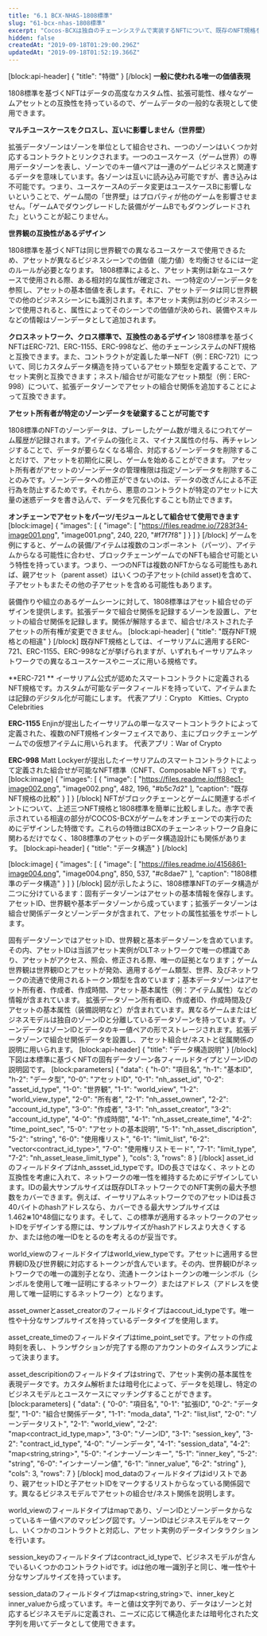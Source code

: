 ```yaml
---
title: "6.1 BCX-NHAS-1808標準"
slug: "61-bcx-nhas-1808標準"
excerpt: "Cocos-BCXは独自のチェーンシステムで実装するNFTについて、既存のNFT規格を研究し、そしてゲーム業界のニーズに応じて、BCXチェーンで発行及び流通する全てのNFTを規格化するBCX-NHAS-1808標準を提出しました。"
hidden: false
createdAt: "2019-09-18T01:29:00.296Z"
updatedAt: "2019-09-18T01:52:19.366Z"
---
```

[block:api-header]
{
  "title": "特徴"
}
[/block]
**一般に使われる唯一の価値表現**

1808標準を基づくNFTはデータの高度なカスタム性、拡張可能性、様々なゲームアセットとの互換性を持っているので、ゲームデータの一般的な表現として使用できます。

**マルチユースケースをクロスし、互いに影響しません（世界壁）**

拡張データゾーンはゾーンを単位として組合せされ、一つのゾーンはいくつか対応するコントラクトとリンクされます。一つのユースケース（ゲーム世界）の専用データゾーンを表し、ゾーンでのキー値ペアは一連のゲームビジネスと関連するデータを意味しています。各ゾーンは互いに読み込み可能ですが、書き込みは不可能です。つまり、ユースケースAのデータ変更はユースケースBに影響しないということで、ゲーム間の「世界壁」はプロパティが他のゲームを影響させません。「ゲームAでダウングレードした装備がゲームBでもダウングレードされた」ということが起こりません。

**世界観の互換性があるデザイン**

1808標準を基づくNFTは同じ世界観での異なるユースケースで使用できるため、アセットが異なるビジネスシーンでの価値（能力値）を均衡させるには一定のルールが必要となります。
1808標準によると、アセット実例は新なユースケースで使用される際、ある相対的な属性が確定され、一つ特定のゾーンデータを参照し、アセットの基本価値を表します。それに、アセットデータは同じ世界観での他のビジネスシーンにも識別されます。本アセット実例は別のビジネスシーンで使用されると、属性によってそのシーンでの価値が決められ、装備やスキルなどの情報はゾーンデータとして追加されます。

**クロスネットワーク、クロス標準で、互換性のあるデザイン**
1808標準を基づくNFTはERC-721、ERC-1155、ERC-998など、他のチェーンシステムのNFT規格と互換できます。また、コントラクトが定義した単一NFT（例：ERC-721）について、同じカスタムデータ構造を持っているアセット類型を定義することで、アセット実例と互換できます；ネスト/組合せが可能なアセット類型（例：ERC-998）について、拡張データゾーンでアセットの組合せ関係を追加することによって互換できます。

**アセット所有者が特定のゾーンデータを破棄することが可能です**

1808標準のNFTのゾーンデータは、プレーしたゲーム数が増えるにつれてゲーム履歴が記録されます。アイテムの強化ミス、マイナス属性の付与、再チャレンジすることで、データが要らなくなる場合、対応するゾーンデータを削除することだけで、アセットを初期化に戻し、ゲームを始めることができます。
アセット所有者がアセットのゾーンデータの管理権限は指定ゾーンデータを削除することのみです。ゾーンデータへの修正ができないのは、データの改ざんによる不正行為を防止するためです。それから、悪意のコントラクトが特定のアセットに大量の迷惑データを書き込んで、データを冗長化することも防止できます。

**オンチェーンでアセットをパーツ/モジュールとして組合せて使用できます** 
[block:image]
{
  "images": [
    {
      "image": [
        "https://files.readme.io/7283f34-image001.png",
        "image001.png",
        240,
        220,
        "#f7f7f8"
      ]
    }
  ]
}
[/block]
ゲームを例にすると、ゲームの装備/アイテムは複数のコンポーネント（パーツ）、アイテムからなる可能性に合わせ、ブロックチェーンゲームでのNFTも組合せ可能という特性を持っています。つまり、一つのNFTは複数のNFTからなる可能性もあれば、親アセット（parent asset）はいくつの子アセット(child asset)を含めて、子アセットもまたその他の子アセットを含める可能性もあります。

装備作りや組立のあるゲームシーンに対して、1808標準はアセット組合せのデザインを提供します。拡張データで組合せ関係を記録するゾーンを設置し、アセットの組合せ関係を記録します。関係が解除するまで、組合せ/ネストされた子アセットの所有権が変更できません。
[block:api-header]
{
  "title": "既存NFT規格との相違"
}
[/block]
既存NFT規格としては、イーサリアムに適用するERC-721、ERC-1155、ERC-998などが挙げられますが、いずれもイーサリアムネットワークでの異なるユースケースやニーズに用いる規格です。

**ERC-721 **
イーサリアム公式が認めたスマートコントラクトに定義されるNFT規格です。カスタムが可能なデータフィールドを持っていて、アイテムまたは記録のデジタル化が可能にします。
代表アプリ：Crypto　Kitties、Crypto　Celebrities

**ERC-1155**
Enjinが提出したイーサリアムの単一なスマートコントラクトによって定義された、複数のNFT規格インターフェイスであり、主にブロックチェーンゲームでの仮想アイテムに用いられます。
代表アプリ：War of Crypto

**ERC-998**
Matt Lockyerが提出したイーサリアムのスマートコントラクトによって定義された組合せが可能なNFT標準（CNFT、Composable NFTｓ）です。
[block:image]
{
  "images": [
    {
      "image": [
        "https://files.readme.io/ff88ec1-image002.png",
        "image002.png",
        482,
        196,
        "#b5c7d2"
      ],
      "caption": "既存NFT規格の比較"
    }
  ]
}
[/block]
NFTがブロックチェーンとゲームに関連するポイントについて、上述三つNFT規格と1808標準を簡単に比較しました。赤字で表示されている相違の部分がCOCOS-BCXがゲームをオンチェーンでの実行のためにデザインした特徴です。これらの特徴はBCXのチェーンネットワーク自身に関わるだけでなく、1808標準のアセットのデータ構造設計にも関係があります。
[block:api-header]
{
  "title": "データ構造"
}
[/block]

[block:image]
{
  "images": [
    {
      "image": [
        "https://files.readme.io/4156861-image004.png",
        "image004.png",
        850,
        537,
        "#c8dae7"
      ],
      "caption": "1808標準のデータ構造"
    }
  ]
}
[/block]
図が示したように、1808標準NFTのデータ構造が二つに分けているます：固有データゾーンはアセットの基本情報を保存します。アセットID、世界観や基本データゾーンから成っています；拡張データゾーンは組合せ関係データとゾーンデータが含まれて、アセットの属性拡張をサポートします。

固有データゾーンではアセットID、世界観と基本データゾーンを含めています。その内、アセットIDは当該アセット実例がDLTネットワークで唯一の標識であり、アセットがアクセス、照会、修正される際、唯一の証拠となります；ゲーム世界観は世界観IDとアセットが発効、適用するゲーム類型、世界、及びネットワークの流通で使用されるトークン類型を含めています；基本データゾーンはアセット所有者、作成者、作成時間、アセット基本属性（例：アイテム属性）などの情報が含まれています。
拡張データゾーン所有者ID、作成者ID、作成時間及びアセットの基本属性（装備説明など）が含まれています。異なるゲームまたはビジネスモデルは独自のゾーンIDと分離しているデータゾーンを持っています。ゾーンデータはゾーンIDとデータのキー値ペアの形でストレージされます。拡張データゾーンで組合せ関係データを設置し、アセット組合せ/ネストと従属関係の説明に用いられます。
[block:api-header]
{
  "title": "データ構造説明"
}
[/block]
下図は本標準に基づくNFTの固有データゾーン各フィールドタイプとゾーンIDの説明図です。
[block:parameters]
{
  "data": {
    "h-0": "項目名",
    "h-1": "基本ID",
    "h-2": "データ型",
    "0-0": "アセットID",
    "0-1": "nh_asset_id",
    "0-2": "asset_id_type",
    "1-0": "世界観",
    "1-1": "world_view",
    "1-2": "world_view_type",
    "2-0": "所有者",
    "2-1": "nh_asset_owner",
    "2-2": "account_id_type",
    "3-0": "作成者",
    "3-1": "nh_asset_creator",
    "3-2": "account_id_type",
    "4-0": "作成時間",
    "4-1": "nh_asset_create_time",
    "4-2": "time_point_sec",
    "5-0": "アセットの基本説明",
    "5-1": "nh_asset_discription",
    "5-2": "string",
    "6-0": "使用権リスト",
    "6-1": "limit_list",
    "6-2": "vector<contract_id_type>",
    "7-0": "使用権リストモード",
    "7-1": "limit_type",
    "7-2": "nh_asset_lease_limit_type"
  },
  "cols": 3,
  "rows": 8
}
[/block]
asset_idのフィールドタイプはnh_assset_id_typeです。IDの長さではなく、ネットとの互換性を考慮に入れて、ネットワークの唯一性を維持するためにデザインしています。IDの最大サンプルサイズは既存DLTネットワークでのNFT実例の最大予想数をカバーできます。例えば、イーサリアムネットワークでのアセットIDは長さ40バイトのhashアドレスなら、カバーできる最大サンプルサイズは1.462⋇10^48個になります。そして、この標準が適用するネットワークのアセットIDをデザインする際には、サンプルサイズがhashアドレスより大きくするか、または他の唯一IDをとるのを考えるのが妥当です。

world_viewのフィールドタイプはworld_view_typeです。アセットに適用する世界観ID及び世界観に対応するトークンが含んでいます。その内、世界観IDがネットワークでの唯一の識別子となり、流通トークンはトークンの唯一シンボル（シンボルを使用して唯一証明にするネットワーク）またはアドレス（アドレスを使用して唯一証明にするネットワーク）となります。

asset_ownerとasset_creatorのフィールドタイプはaccout_id_typeです。唯一性や十分なサンプルサイズを持っているデータタイプを使用します。

asset_create_timeのフィールドタイプはtime_point_setです。アセットの作成時刻を表し、トランザクションが完了する際のアカウントのタイムスランプによって決まります。

asset_descripitionのフィールドタイプはstringで、アセット実例の基本属性を表現データです。カスタム解析または暗号化によって、データを処理し、特定のビジネスモデルとユースケースにマッチングすることができます。
[block:parameters]
{
  "data": {
    "0-0": "項目名",
    "0-1": "拡張ID",
    "0-2": "データ型",
    "1-0": "組合せ関係データ",
    "1-1": "moda_data",
    "1-2": "list<parents>,list<children>",
    "2-0": "ゾーンデータリスト",
    "2-1": "world_view",
    "2-2": "map<contract_id_type,map>",
    "3-0": "ゾーンID",
    "3-1": "session_key",
    "3-2": "contract_id_type",
    "4-0": "ゾーンデータ",
    "4-1": "session_data",
    "4-2": "map<string,string>",
    "5-0": "インナーゾーンキー",
    "5-1": "inner_key",
    "5-2": "string",
    "6-0": "インナーゾーン値",
    "6-1": "inner_value",
    "6-2": "string"
  },
  "cols": 3,
  "rows": 7
}
[/block]
mod_dataのフィールドタイプはidリストであり、親アセットIDと子アセットIDをマークするリストからなっている関係図です。異なるビジネスモデルでアセットの組合せ/ネスト関係を説明します。

world_viewのフィールドタイプはmapであり、ゾーンIDとゾーンデータからなっているキー値ペアのマッピング図です。ゾーンIDはビジネスモデルをマークし、いくつかのコントラクトと対応し、アセット実例のデータインタラクションを行います。

session_keyのフィールドタイプはcontract_id_typeで、ビジネスモデルが含んでいるいくつかのコントラクトidです。idは他の唯一識別子と同じ、唯一性や十分なサンプルサイズを持っています。

session_dataのフィールドタイプはmap<string,string>で、inner_keyとinner_valueから成っています。キーと値は文字列であり、データはゾーンと対応するビジネスモデルに定義され、ニーズに応じて構造化または暗号化された文字列を用いてデータとして使用できます。